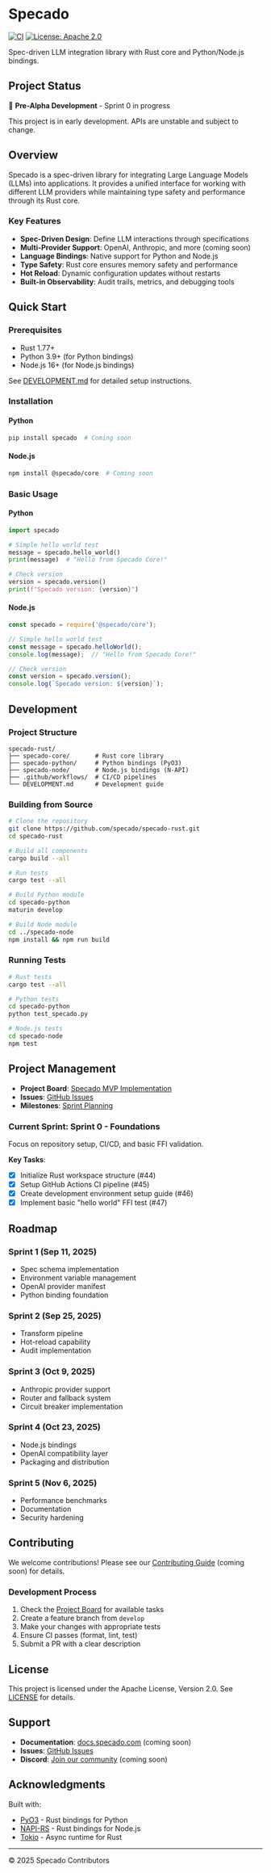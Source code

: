 # Specado

[![CI](https://github.com/specado/specado-rust/actions/workflows/ci.yml/badge.svg)](https://github.com/specado/specado-rust/actions/workflows/ci.yml)
[![License: Apache 2.0](https://img.shields.io/badge/License-Apache%202.0-blue.svg)](https://opensource.org/licenses/Apache-2.0)

Spec-driven LLM integration library with Rust core and Python/Node.js bindings.

## Project Status

🚧 **Pre-Alpha Development** - Sprint 0 in progress

This project is in early development. APIs are unstable and subject to change.

## Overview

Specado is a spec-driven library for integrating Large Language Models (LLMs) into applications. It provides a unified interface for working with different LLM providers while maintaining type safety and performance through its Rust core.

### Key Features

- **Spec-Driven Design**: Define LLM interactions through specifications
- **Multi-Provider Support**: OpenAI, Anthropic, and more (coming soon)
- **Language Bindings**: Native support for Python and Node.js
- **Type Safety**: Rust core ensures memory safety and performance
- **Hot Reload**: Dynamic configuration updates without restarts
- **Built-in Observability**: Audit trails, metrics, and debugging tools

## Quick Start

### Prerequisites

- Rust 1.77+
- Python 3.9+ (for Python bindings)
- Node.js 16+ (for Node.js bindings)

See [DEVELOPMENT.md](DEVELOPMENT.md) for detailed setup instructions.

### Installation

#### Python
```bash
pip install specado  # Coming soon
```

#### Node.js
```bash
npm install @specado/core  # Coming soon
```

### Basic Usage

#### Python
```python
import specado

# Simple hello world test
message = specado.hello_world()
print(message)  # "Hello from Specado Core!"

# Check version
version = specado.version()
print(f"Specado version: {version}")
```

#### Node.js
```javascript
const specado = require('@specado/core');

// Simple hello world test
const message = specado.helloWorld();
console.log(message);  // "Hello from Specado Core!"

// Check version
const version = specado.version();
console.log(`Specado version: ${version}`);
```

## Development

### Project Structure

```
specado-rust/
├── specado-core/       # Rust core library
├── specado-python/     # Python bindings (PyO3)
├── specado-node/       # Node.js bindings (N-API)
├── .github/workflows/  # CI/CD pipelines
└── DEVELOPMENT.md      # Development guide
```

### Building from Source

```bash
# Clone the repository
git clone https://github.com/specado/specado-rust.git
cd specado-rust

# Build all components
cargo build --all

# Run tests
cargo test --all

# Build Python module
cd specado-python
maturin develop

# Build Node module
cd ../specado-node
npm install && npm run build
```

### Running Tests

```bash
# Rust tests
cargo test --all

# Python tests
cd specado-python
python test_specado.py

# Node.js tests
cd specado-node
npm test
```

## Project Management

- **Project Board**: [Specado MVP Implementation](https://github.com/orgs/specado/projects/6)
- **Issues**: [GitHub Issues](https://github.com/specado/specado-rust/issues)
- **Milestones**: [Sprint Planning](https://github.com/specado/specado-rust/milestones)

### Current Sprint: Sprint 0 - Foundations

Focus on repository setup, CI/CD, and basic FFI validation.

**Key Tasks**:
- [x] Initialize Rust workspace structure (#44)
- [x] Setup GitHub Actions CI pipeline (#45)
- [x] Create development environment setup guide (#46)
- [x] Implement basic "hello world" FFI test (#47)

## Roadmap

### Sprint 1 (Sep 11, 2025)
- Spec schema implementation
- Environment variable management
- OpenAI provider manifest
- Python binding foundation

### Sprint 2 (Sep 25, 2025)
- Transform pipeline
- Hot-reload capability
- Audit implementation

### Sprint 3 (Oct 9, 2025)
- Anthropic provider support
- Router and fallback system
- Circuit breaker implementation

### Sprint 4 (Oct 23, 2025)
- Node.js bindings
- OpenAI compatibility layer
- Packaging and distribution

### Sprint 5 (Nov 6, 2025)
- Performance benchmarks
- Documentation
- Security hardening

## Contributing

We welcome contributions! Please see our [Contributing Guide](CONTRIBUTING.md) (coming soon) for details.

### Development Process

1. Check the [Project Board](https://github.com/orgs/specado/projects/6) for available tasks
2. Create a feature branch from `develop`
3. Make your changes with appropriate tests
4. Ensure CI passes (format, lint, test)
5. Submit a PR with a clear description

## License

This project is licensed under the Apache License, Version 2.0. See [LICENSE](LICENSE) for details.

## Support

- **Documentation**: [docs.specado.com](https://docs.specado.com) (coming soon)
- **Issues**: [GitHub Issues](https://github.com/specado/specado-rust/issues)
- **Discord**: [Join our community](https://discord.gg/specado) (coming soon)

## Acknowledgments

Built with:
- [PyO3](https://pyo3.rs/) - Rust bindings for Python
- [NAPI-RS](https://napi.rs/) - Rust bindings for Node.js
- [Tokio](https://tokio.rs/) - Async runtime for Rust

---

© 2025 Specado Contributors